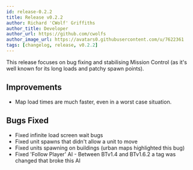 ```yaml
---
id: release-0.2.2
title: Release v0.2.2
author: Richard 'CWolf' Griffiths
author_title: Developer
author_url: https://github.com/cwolfs
author_image_url: https://avatars0.githubusercontent.com/u/7622361
tags: [changelog, release, v0.2.2]
---
```


This release focuses on bug fixing and stabilising Mission Control (as it's well known for its long loads and patchy spawn points).

## Improvements

- Map load times are much faster, even in a worst case situation.

## Bugs Fixed

- Fixed infinite load screen wait bugs
- Fixed unit spawns that didn't allow a unit to move
- Fixed units spawning on buildings (urban maps highlighted this bug)
- Fixed 'Follow Player' AI - Between BTv1.4 and BTv1.6.2 a tag was changed that broke this AI
